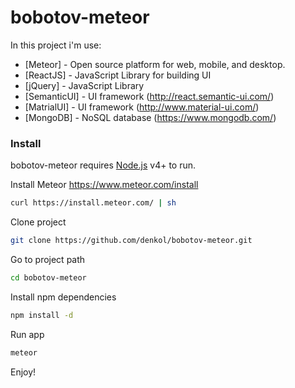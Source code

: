 # bobotov-meteor

In this project i'm use:

* [Meteor] - Open source platform for web, mobile, and desktop.
* [ReactJS] - JavaScript Library for building UI
* [jQuery] - JavaScript Library
* [SemanticUI] - UI framework (http://react.semantic-ui.com/)
* [MatrialUI] - UI framework (http://www.material-ui.com/)
* [MongoDB] - NoSQL database (https://www.mongodb.com/)

### Install
bobotov-meteor requires [Node.js](https://nodejs.org/) v4+ to run.

Install Meteor https://www.meteor.com/install
```sh
curl https://install.meteor.com/ | sh
```

Clone project
```sh
git clone https://github.com/denkol/bobotov-meteor.git
```

Go to project path
```sh
cd bobotov-meteor
```

Install npm dependencies
```sh
npm install -d
```

Run app
```sh
meteor
```

Enjoy!
